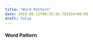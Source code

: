 ```yaml
---
title: "Word Pattern"
date: 2019-08-12T08:33:26.791419+00:00
draft: false
---
```


### Word Pattern
